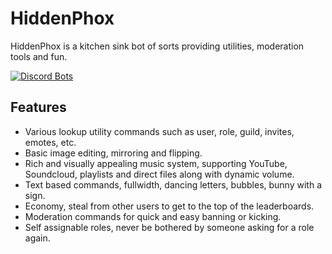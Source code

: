 # HiddenPhox
HiddenPhox is a kitchen sink bot of sorts providing utilities, moderation tools and fun.

[![Discord Bots](https://discordbots.org/api/widget/152172984373608449.svg)](https://discordbots.org/bot/152172984373608449)

## Features
* Various lookup utility commands such as user, role, guild, invites, emotes, etc.
* Basic image editing, mirroring and flipping.
* Rich and visually appealing music system, supporting YouTube, Soundcloud, playlists and direct files along with dynamic volume.
* Text based commands, fullwidth, dancing letters, bubbles, bunny with a sign.
* Economy, steal from other users to get to the top of the leaderboards.
* Moderation commands for quick and easy banning or kicking.
* Self assignable roles, never be bothered by someone asking for a role again.